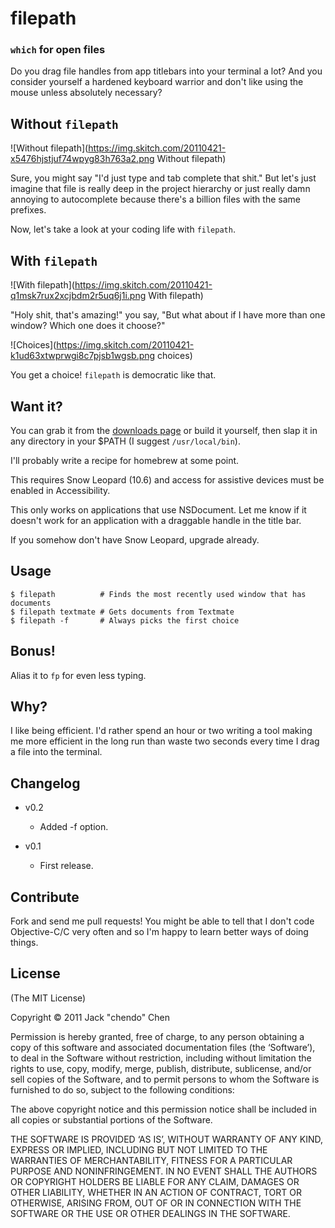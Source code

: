 # filepath
### `which` for open files

Do you drag file handles from app titlebars into your terminal a lot?
And you consider yourself a hardened keyboard warrior and don't like
using the mouse unless absolutely necessary?

## Without `filepath`

![Without filepath](https://img.skitch.com/20110421-x5476hjstjuf74wpyg83h763a2.png Without filepath)

Sure, you might say "I'd just type and tab complete that shit." But let's
just imagine that file is really deep in the project hierarchy
or just really damn annoying to autocomplete because there's a billion
files with the same prefixes.

Now, let's take a look at your coding life with `filepath`.

## With `filepath`

![With filepath](https://img.skitch.com/20110421-q1msk7rux2xcjbdm2r5uq6j1i.png With filepath)

"Holy shit, that's amazing!" you say, "But what about if I have more
than one window? Which one does it choose?"

![Choices](https://img.skitch.com/20110421-k1ud63xtwprwgi8c7pjsb1wgsb.png choices)

You get a choice! `filepath` is democratic like that.

## Want it?

You can grab it from the [downloads page](https://github.com/chendo/filepath/downloads)
or build it yourself, then slap it in any directory in your $PATH (I
suggest `/usr/local/bin`).

I'll probably write a recipe for homebrew at some point.

This requires Snow Leopard (10.6) and access for assistive devices must
be enabled in Accessibility.

This only works on applications that use NSDocument. Let me know if it
doesn't work for an application with a draggable handle in the title bar.

If you somehow don't have Snow Leopard, upgrade already.

## Usage

    $ filepath          # Finds the most recently used window that has documents
    $ filepath textmate # Gets documents from Textmate
    $ filepath -f       # Always picks the first choice

## Bonus!

Alias it to `fp` for even less typing.

## Why?

I like being efficient. I'd rather spend an hour or two writing a tool
making me more efficient in the long run than waste two seconds every
time I drag a file into the terminal.


## Changelog

* v0.2
  * Added -f option.

* v0.1
  * First release.

## Contribute

Fork and send me pull requests! You might be able to tell that I don't
code Objective-C/C very often and so I'm happy to learn better ways of
doing things.

## License

(The MIT License)

Copyright © 2011 Jack "chendo" Chen

Permission is hereby granted, free of charge, to any person obtaining a copy of this software and associated documentation files (the ‘Software’), to deal in the Software without restriction, including without limitation the rights to use, copy, modify, merge, publish, distribute, sublicense, and/or sell copies of the Software, and to permit persons to whom the Software is furnished to do so, subject to the following conditions:

The above copyright notice and this permission notice shall be included in all copies or substantial portions of the Software.

THE SOFTWARE IS PROVIDED ‘AS IS’, WITHOUT WARRANTY OF ANY KIND, EXPRESS OR IMPLIED, INCLUDING BUT NOT LIMITED TO THE WARRANTIES OF MERCHANTABILITY, FITNESS FOR A PARTICULAR PURPOSE AND NONINFRINGEMENT. IN NO EVENT SHALL THE AUTHORS OR COPYRIGHT HOLDERS BE LIABLE FOR ANY CLAIM, DAMAGES OR OTHER LIABILITY, WHETHER IN AN ACTION OF CONTRACT, TORT OR OTHERWISE, ARISING FROM, OUT OF OR IN CONNECTION WITH THE SOFTWARE OR THE USE OR OTHER DEALINGS IN THE SOFTWARE.

